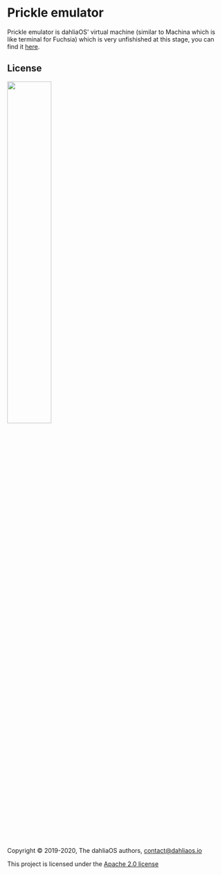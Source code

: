 # Prickle emulator

Prickle emulator is dahliaOS' virtual machine (similar to Machina which is like terminal for Fuchsia) which is very unfishished at this stage, you can find it [here](https://github.com/dahliaos/prickle-emulator).

## License

<p align="left">
  <img width="45%" src="https://github.com/dahlia-os/brand/blob/master/Logo%20SVGs/dahliaOS%20logo%20with%20text%20(drop%20shadow).svg"
</p>

Copyright © 2019-2020, The dahliaOS authors, contact@dahliaos.io

This project is licensed under the [Apache 2.0 license](../LICENSE)
